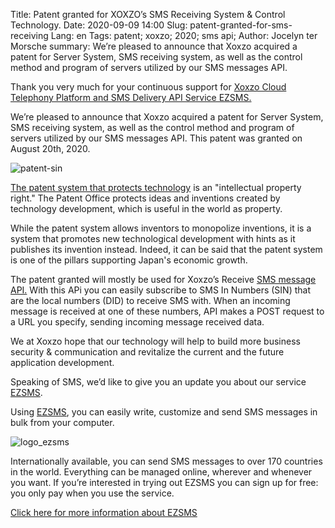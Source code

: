Title: Patent granted for XOXZO’s SMS Receiving System & Control Technology.
Date: 2020-09-09 14:00
Slug: patent-granted-for-sms-receiving
Lang: en
Tags: patent; xoxzo; 2020; sms api;
Author: Jocelyn ter Morsche
summary: We’re pleased to announce that Xoxzo acquired a patent for Server System, SMS receiving system, as well as the control method and program of servers utilized by our SMS messages API.


Thank you very much for your continuous support for [Xoxzo Cloud Telephony Platform and SMS Delivery API Service EZSMS.](https://www.xoxzo.com/en/)

We’re pleased to announce that Xoxzo acquired a patent for Server System, SMS receiving system, as well as the control method and program of servers utilized by our SMS messages API. This patent was granted on August 20th, 2020.
 
![patent-sin](/images/patent_sin.png)

 [The patent system that protects technology](https://www.jpo.go.jp/system/patent/gaiyo/seidogaiyo/chizai04.html) is an "intellectual property right." The Patent Office protects ideas and inventions created by technology development, which is useful in the world as property.

While the patent system allows inventors to monopolize inventions, it is a system that promotes new technological development with hints as it publishes its invention instead. Indeed, it can be said that the patent system is one of the pillars supporting Japan's economic growth.

The patent granted will mostly be used for Xoxzo’s  Receive [SMS message API.](https://www.xoxzo.com/en/about/sms-api/#sin) With this APi you can easily subscribe to SMS In Numbers (SIN) that are the local numbers (DID) to receive SMS with. When an incoming message is received at one of these numbers, API makes a POST request to a URL you specify, sending incoming message received data.

We at Xoxzo hope that our technology will help to build more business security & communication and revitalize the current and the future application development.


Speaking of SMS, we’d like to give you an update you about our service [EZSMS](https://www.ezsms.biz/).

Using [EZSMS](https://www.ezsms.biz/), you can easily write, customize and send SMS messages in bulk from your computer.

![logo_ezsms](/images/ezsms_logo-1.png)

Internationally available, you can send SMS messages to over 170 countries in the world. 
Everything can be managed online, wherever and whenever you want. 
If you’re interested in trying out EZSMS you can sign up for free: you only pay when you use the service.

[Click here for more information about EZSMS](https://www.ezsms.biz/)









